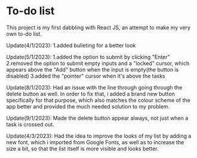 # To-do list

This project is my first dabbling with React JS, an attempt to make my very own to-do list.

Update(4/1/2023): 
1.added bulleting for a better look

Update(5/1/2023):
1.added the option to submit by clicking "Enter"
2.removed the option to submit empty inputs and a "locked" cursor, which appears above the "Add" button when the input is empty(the button is disabled)
3.added the "pointer" cursor when it's above the tasks

Update(8/1/2023):
Had an issue with the line through going through the delete button as well. In order to fix that, i added a brand new button specifically for that purpose, which also matches the colour scheme of the app better and provided the much needed solution to my problem.

Update(9/1/2023):
Made the delete button appear always, not just when a task is crossed out.

Update(4/3/2023):
Had the idea to improve the looks of my list by adding a new font, which i imported from Google Fonts, as well as to increase the size a bit, so that the list itself is more visible and looks better. 